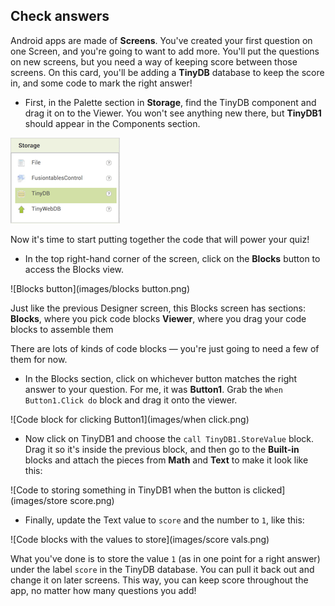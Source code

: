## Check answers

Android apps are made of **Screens**. You've created your first question on one Screen, and you're going to want to add more. You'll put the questions on new screens, but you need a way of keeping score between those screens. On this card, you'll be adding a **TinyDB** database to keep the score in, and some code to mark the right answer!

+ First, in the Palette section in **Storage**, find the TinyDB component and drag it on to the Viewer. You won't see anything new there, but **TinyDB1** should appear in the Components section. 

![The TinyDB component in the Palette](images/tinydb.png)

Now it's time to start putting together the code that will power your quiz! 

+ In the top right-hand corner of the screen, click on the **Blocks** button to access the Blocks view.

![Blocks button](images/blocks button.png)

Just like the previous Designer screen, this Blocks screen has sections:  
  **Blocks**, where you pick code blocks
  **Viewer**, where you drag your code blocks to assemble them

There are lots of kinds of code blocks — you're just going to need a few of them for now. 

+ In the Blocks section, click on whichever button matches the right answer to your question. For me, it was **Button1**. Grab the `When Button1.Click do` block and drag it onto the viewer.

![Code block for clicking Button1](images/when click.png)

+ Now click on TinyDB1 and choose the `call TinyDB1.StoreValue` block. Drag it so it's inside the previous block, and then go to the **Built-in** blocks and attach the pieces from **Math** and **Text** to make it look like this:
  
![Code to storing something in TinyDB1 when the button is clicked](images/store score.png)

+ Finally, update the Text value to `score` and the number to `1`, like this:
  
![Code blocks with the values to store](images/score vals.png)

What you've done is to store the value `1` (as in one point for a right answer) under the label `score` in the TinyDB database. You can pull it back out and change it on later screens. This way, you can keep score throughout the app, no matter how many questions you add!
